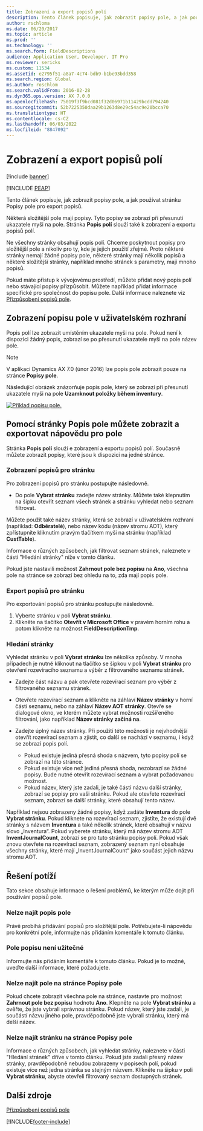 ```yaml
---
title: Zobrazení a export popisů polí
description: Tento článek popisuje, jak zobrazit popisy pole, a jak používat stránku Popisy pole pro export popisů.
author: rschloma
ms.date: 06/20/2017
ms.topic: article
ms.prod: ''
ms.technology: ''
ms.search.form: FieldDescriptions
audience: Application User, Developer, IT Pro
ms.reviewer: sericks
ms.custom: 11534
ms.assetid: e2795f51-a8a7-4c74-bdb9-b1be93bdd358
ms.search.region: Global
ms.author: roschlom
ms.search.validFrom: 2016-02-28
ms.dyn365.ops.version: AX 7.0.0
ms.openlocfilehash: 75019f3f9bcd081f32d06971b11429bcdd794240
ms.sourcegitcommit: 52b7225350daa29b1263d8e29c54ac9e20bcca70
ms.translationtype: HT
ms.contentlocale: cs-CZ
ms.lasthandoff: 06/03/2022
ms.locfileid: "8847092"
---
```

# <a name="view-and-export-field-descriptions"></a>Zobrazení a export popisů polí

[!include [banner](../includes/banner.md)]


[!INCLUDE [PEAP](../../../includes/peap-1.md)]

Tento článek popisuje, jak zobrazit popisy pole, a jak používat stránku Popisy pole pro export popisů.

Některá složitější pole mají popisy. Tyto popisy se zobrazí při přesunutí ukazatele myši na pole. Stránka **Popis polí** slouží také k zobrazení a exportu popisů polí.

Ne všechny stránky obsahují popis polí. Chceme poskytnout popisy pro složitější pole a nikoliv pro ty, kde je jejich použití zřejmé. Proto některé stránky nemají žádné popisy pole, některé stránky mají několik popisů a některé složitější stránky, například mnoho stránek s parametry, mají mnoho popisů.

Pokud máte přístup k vývojovému prostředí, můžete přidat nový popis polí nebo stávající popisy přizpůsobit. Můžete například přidat informace specifické pro společnost do popisu pole. Další informace naleznete viz [Přizpůsobení popisů pole](../../dev-itpro/user-interface/customize-field-help.md).

## <a name="see-field-descriptions-in-the-user-interface"></a>Zobrazení popisu pole v uživatelském rozhraní

Popis polí lze zobrazit umístěním ukazatele myši na pole. Pokud není k dispozici žádný popis, zobrazí se po přesunutí ukazatele myši na pole název pole.

> [!NOTE]
> V aplikaci Dynamics AX 7.0 (únor 2016) lze popis pole zobrazit pouze na stránce **Popisy pole**.

Následující obrázek znázorňuje popis pole, který se zobrazí při přesunutí ukazatele myši na pole **Uzamknout položky během inventury**.

[![Příklad popisu pole.](./media/field-description.png)](./media/field-description.png)

## <a name="use-the-field-descriptions-page-to-view-and-export-field-help"></a>Pomocí stránky Popis pole můžete zobrazit a exportovat nápovědu pro pole

Stránka **Popis polí** slouží e zobrazení a exportu popisů polí. Současně můžete zobrazit popisy, které jsou k dispozici na jedné stránce.

### <a name="view-the-descriptions-for-a-page"></a>Zobrazení popisů pro stránku

Pro zobrazení popisů pro stránku postupujte následovně.

- Do pole **Vybrat stránku** zadejte název stránky. Můžete také klepnutím na šipku otevřít seznam všech stránek a stránku vyhledat nebo seznam filtrovat.

Můžete použít také název stránky, která se zobrazí v uživatelském rozhraní (například: **Odběratelé**), nebo název kódu (název stromu AOT), který zpřístupníte kliknutím pravým tlačítkem myši na stránku (například **CustTable**).

Informace o různých způsobech, jak filtrovat seznam stránek, naleznete v části "Hledání stránky" níže v tomto článku.

Pokud jste nastavili možnost **Zahrnout pole bez popisu** na **Ano**, všechna pole na stránce se zobrazí bez ohledu na to, zda mají popis pole.

### <a name="export-the-descriptions-for-a-page"></a>Export popisů pro stránku

Pro exportování popisů pro stránku postupujte následovně.

1. Vyberte stránku v poli **Vybrat stránku**.
2. Klikněte na tlačítko **Otevřít v Microsoft Office** v pravém horním rohu a potom klikněte na možnost **FieldDescriptionTmp**.

### <a name="searching-for-a-page"></a>Hledání stránky

Vyhledat stránku v poli **Vybrat stránku** lze několika způsoby. V mnoha případech je nutné kliknout na tlačítko se šipkou v poli **Vybrat stránku** pro otevření rozevíracího seznamu a výběr z filtrovaného seznamu stránek.

- Zadejte část názvu a pak otevřete rozevírací seznam pro výběr z filtrovaného seznamu stránek.
- Otevřete rozevírací seznam a klikněte na záhlaví **Název stránky** v horní části seznamu, nebo na záhlaví **Název AOT stránky**. Otevře se dialogové okno, ve kterém můžete vybrat možnosti rozšířeného filtrování, jako například **Název stránky začíná na**.
- Zadejte úplný název stránky. Při použití této možnosti je nejvhodnější otevřít rozevírací seznam a zjistit, co další se nachází v seznamu, i když se zobrazí popis polí.

    - Pokud existuje jediná přesná shoda s názvem, tyto popisy polí se zobrazí na této stránce.
    - Pokud existuje více než jediná přesná shoda, nezobrazí se žádné popisy. Bude nutné otevřít rozevírací seznam a vybrat požadovanou možnost.
    - Pokud název, který jste zadali, je také částí názvu další stránky, zobrazí se popisy pro vaši stránku. Pokud ale otevřete rozevírací seznam, zobrazí se další stránky, které obsahují tento název.

Například nejsou zobrazeny žádné popisy, když zadáte **Inventura** do pole **Vybrat stránku**. Pokud kliknete na rozevírací seznam, zjistíte, že existují dvě stránky s názvem **Inventura** a také několik stránek, které obsahují v názvu slovo „Inventura“. Pokud vyberete stránku, který má název stromu AOT **InventJournalCount**, zobrazí se pro tuto stránku popisy polí. Pokud však znovu otevřete na rozevírací seznam, zobrazený seznam nyní obsahuje všechny stránky, které mají „InventJournalCount“ jako součást jejich názvu stromu AOT.

## <a name="troubleshooting"></a>Řešení potíží

Tato sekce obsahuje informace o řešení problémů, ke kterým může dojít při používání popisů pole.

### <a name="i-cant-find-a-field-description"></a>Nelze najít popis pole

Právě probíhá přidávání popisů pro složitější pole. Potřebujete-li nápovědu pro konkrétní pole, informujte nás přidáním komentáře k tomuto článku.

### <a name="the-field-description-isnt-helpful"></a>Pole popisu není užitečné

Informujte nás přidáním komentáře k tomuto článku. Pokud je to možné, uveďte další informace, které požadujete.

### <a name="i-cant-find-a-field-on-the-field-descriptions-page"></a>Nelze najít pole na stránce Popisy pole

Pokud chcete zobrazit všechna pole na stránce, nastavte pro možnost **Zahrnout pole bez popisu** hodnotu **Ano**. Klepněte na pole **Vybrat stránku** a ověřte, že jste vybrali správnou stránku. Pokud název, který jste zadali, je součástí názvu jiného pole, pravděpodobně jste vybrali stránku, který má delší název.

### <a name="i-cant-find-a-page-on-the-field-descriptions-page"></a>Nelze najít stránku na stránce Popisy pole

Informace o různých způsobech, jak vyhledat stránky, naleznete v části "Hledání stránek" dříve v tomto článku. Pokud jste zadali přesný název stránky, pravděpodobně nebudou zobrazeny v popisech polí, pokud existuje více než jedna stránka se stejným názvem. Klikněte na šipku v poli **Vybrat stránku**, abyste otevřeli filtrovaný seznam dostupných stránek.

## <a name="additional-resources"></a>Další zdroje

[Přizpůsobení popisů pole](../../dev-itpro/user-interface/customize-field-help.md)


[!INCLUDE[footer-include](../../../includes/footer-banner.md)]